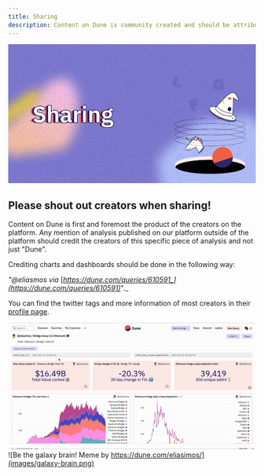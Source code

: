 ```yaml
---
title: Sharing
description: Content on Dune is community created and should be attributed accordingly!
---
```


<style>
  .md-typeset h1,
  .md-content__button {
    display: none;
  }
  .md-header__topic{
    font-weight: bold;
  }
</style>

![dune docs cover sharing](images/cover-sharing.jpg)

## Please shout out creators when sharing!

Content on Dune is first and foremost the product of the creators on the platform.
Any mention of analysis published on our platform outside of the platform should credit the creators of this specific piece of analysis and not just "Dune".

Crediting charts and dashboards should be done in the following way:

_"@eliasmos via_ [_https://dune.com/queries/610591_](https://dune.com/queries/610591)_"._

You can find the twitter tags and more information of most creators in their [profile page](https://dune.com/rchen8).

![opening the profile of a creator](images/opening-up-profile.gif)
![Be the galaxy brain! Meme by https://dune.com/eliasimos/](images/galaxy-brain.png)

